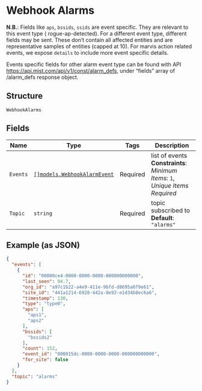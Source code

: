 
# Webhook Alarms

**N.B.**: Fields like `aps`, `bssids`, `ssids` are event specific. They are relevant to this event type ( rogue-ap-detected). For a different event type, different fields may be sent. These don’t contain all affected entities and are representative samples of entities (capped at 10). For marvis action related events, we expose `details` to include more event specific details.

Events specific fields for other alarm event type can be found with API https://api.mist.com/api/v1/const/alarm_defs, under “fields” array of /alarm_defs response object.

## Structure

`WebhookAlarms`

## Fields

| Name | Type | Tags | Description |
|  --- | --- | --- | --- |
| `Events` | [`[]models.WebhookAlarmEvent`](../../doc/models/webhook-alarm-event.md) | Required | list of events<br>**Constraints**: *Minimum Items*: `1`, *Unique Items Required* |
| `Topic` | `string` | Required | topic subscribed to<br>**Default**: `"alarms"` |

## Example (as JSON)

```json
{
  "events": [
    {
      "id": "00000ce4-0000-0000-0000-000000000000",
      "last_seen": 94.7,
      "org_id": "a97c1b22-a4e9-411e-9bfd-d8695a0f9e61",
      "site_id": "441a1214-6928-442a-8e92-e1d34b8ec6a6",
      "timestamp": 130,
      "type": "type0",
      "aps": [
        "aps1",
        "aps2"
      ],
      "bssids": [
        "bssids2"
      ],
      "count": 152,
      "event_id": "000015dc-0000-0000-0000-000000000000",
      "for_site": false
    }
  ],
  "topic": "alarms"
}
```

